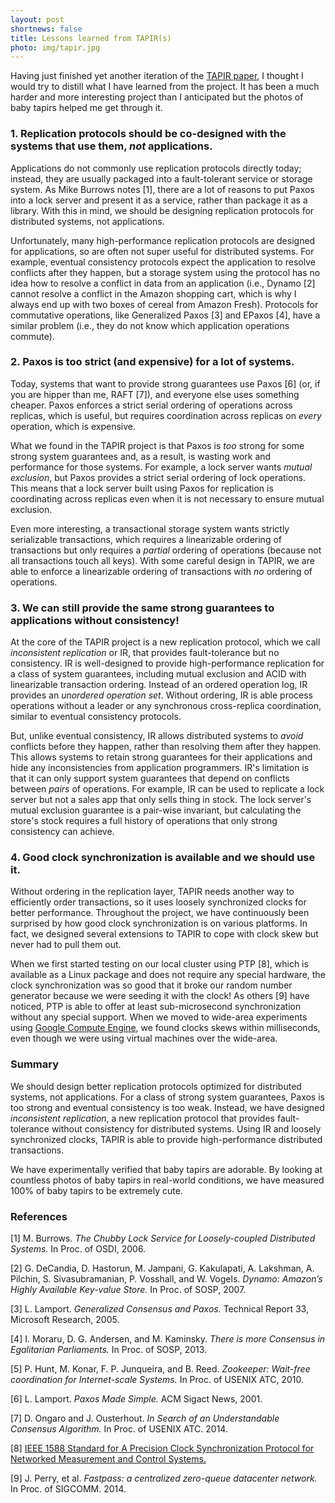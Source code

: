 ```yaml
---
layout: post
shortnews: false
title: Lessons learned from TAPIR(s)
photo: img/tapir.jpg
---
```


Having just finished yet another iteration of the [TAPIR
paper](research/tapir/), I thought I would try to
distill what I have learned from the project. It has been a much
harder and more interesting project than I anticipated but the photos
of baby tapirs helped me get through it.

### 1. Replication protocols should be co-designed with the systems that use them, *not* applications.

Applications do not commonly use replication protocols directly today;
instead, they are usually packaged into a fault-tolerant service or
storage system.  As Mike Burrows notes [1], there are a lot of reasons
to put Paxos into a lock server and present it as a service, rather
than package it as a library.  With this in mind, we should be
designing replication protocols for distributed systems, not
applications.

Unfortunately, many high-performance replication protocols are
designed for applications, so are often not super useful for
distributed systems. For example, eventual consistency protocols
expect the application to resolve conflicts after they happen, but a
storage system using the protocol has no idea how to resolve a
conflict in data from an application (i.e., Dynamo [2] cannot resolve
a conflict in the Amazon shopping cart, which is why I always end up
with two boxes of cereal from Amazon Fresh). Protocols for commutative
operations, like Generalized Paxos [3] and EPaxos [4], have a similar
problem (i.e., they do not know which application operations commute).

<!---
Optimized replication protocols are often not super useful for
distributed systems.  For example, protocols , only work if
the the storage system *and* application have commutative
operations. This means that system designer has to carefully design
for commutativity and then count on the application programmer to do
the same; even then, a large set of systems and application operations
just do not commute. Eventual consistency protocols have a similar
problem: they expect the application to resolve conflicts after they
happen, but a storage system has no idea how to resolve a conflict in
data handed to them by *their* application.
For example, Dynamo [2]
has to rely on Amazon's shopping cart application to resolve conflicts
because it does not know how to do so in a general-purpose way.
!-->

### 2. Paxos is too strict (and expensive) for a lot of systems.

Today, systems that want to provide strong guarantees use Paxos \[6\]
(or, if you are hipper than me, RAFT [7]), and everyone else uses
something cheaper.  Paxos enforces a strict serial ordering of
operations across replicas, which is useful, but requires coordination
across replicas on *every* operation, which is expensive.

What we found in the TAPIR project is that Paxos is *too* strong for
some strong system guarantees and, as a result, is wasting work and
performance for those systems.  For example, a lock server wants
*mutual exclusion*, but Paxos provides a strict serial ordering of
lock operations. This means that a lock server built using Paxos for
replication is coordinating across replicas even when it is not
necessary to ensure mutual exclusion.

Even more interesting, a transactional storage system wants strictly
serializable transactions, which requires a linearizable ordering of
transactions but only requires a *partial* ordering of operations
(because not all transactions touch all keys).  With some careful
design in TAPIR, we are able to enforce a linearizable ordering of
transactions with *no* ordering of operations.


### 3. We can still provide the same strong guarantees to applications without consistency!

At the core of the TAPIR project is a new replication protocol, which
we call *inconsistent replication* or IR, that provides
fault-tolerance but no consistency.  IR is well-designed to provide
high-performance replication for a class of system guarantees,
including mutual exclusion and ACID with linearizable transaction
ordering.  Instead of an ordered operation log, IR provides an
*unordered operation set*.  Without ordering, IR is able process
operations without a leader or any synchronous cross-replica
coordination, similar to eventual consistency protocols.

But, unlike eventual consistency, IR allows distributed systems to
*avoid* conflicts before they happen, rather than resolving them after
they happen. This allows systems to retain strong guarantees for their
applications and hide any inconsistencies from application
programmers. IR's limitation is that it can only support system
guarantees that depend on conflicts between *pairs* of operations.
For example, IR can be used to replicate a lock server but not a sales
app that only sells thing in stock. The lock server's mutual exclusion
guarantee is a pair-wise invariant, but calculating the store's stock
requires a full history of operations that only strong consistency can
achieve.

### 4. Good clock synchronization is available and we should use it.

Without ordering in the replication layer, TAPIR needs another way to
efficiently order transactions, so it uses loosely synchronized clocks
for better performance.  Throughout the project, we have continuously been
surprised by how good clock synchronization is on various
platforms. In fact, we designed several extensions to TAPIR to cope
with clock skew but never had to pull them out.

When we first started testing on our local cluster using PTP [8],
which is available as a Linux package and does not require any special
hardware, the clock synchronization was so good that it broke our
random number generator because we were seeding it with the clock!  As
others [9] have noticed, PTP is able to offer at least sub-microsecond
synchronization without any special support. When we moved to
wide-area experiments using [Google Compute
Engine](https://cloud.google.com/compute/), we found clocks skews
within milliseconds, even though we were using virtual machines over
the wide-area.

<!---
Table 1 gives a profile of our Google Compute
Engine testbed.

|        | US  | Europe | Asia  | US | Europe | Asia |
| ------ | --- | ------ | ----- | --- | --- | --- |
| US     | 1.2 | 111.3  | 166.5 | 3.4 | 1.3 | 1.86 |
| Europe |     | 0.8    | 261.8 | | 0.1 | 1.9 |
| Asia|  |     | 10.8   |       |   | .3 |
!--->

<!---
### 5. Tapirs are cute and baby tapirs are really cute.

We have experimentally verified that tapirs are adorable. By looking
at countless photos of baby tapirs in real-world conditions, we have
measured 100% of baby tapirs to be extremely cute.
!--->

### Summary

We should design better replication protocols optimized for
distributed systems, not applications. For a class of strong system
guarantees, Paxos is too strong and eventual consistency is too
weak. Instead, we have designed *inconsistent replication*, a new
replication protocol that provides fault-tolerance without consistency
for distributed systems. Using IR and loosely synchronized clocks,
TAPIR is able to provide high-performance distributed transactions.

We have experimentally verified that baby tapirs are adorable. By
looking at countless photos of baby tapirs in real-world conditions,
we have measured 100% of baby tapirs to be extremely cute.

<!---
To find out more, check out our tech report:
- **[Building Consistent Transactions with Inconsistent Replication.]({{ site.base }}/papers/tapir-tr14.pdf)**   
Irene Zhang, Naveen Kr. Sharma, Adriana Szekeres, Arvind Krishnamurthy, Dan R. K. Ports.   
UW Technical Report UW-CSE-14-12-01.
!--->

### References

[1] M. Burrows. *The Chubby Lock Service for Loosely-coupled
Distributed Systems.* In Proc. of OSDI, 2006.

[2] G. DeCandia, D. Hastorun, M. Jampani, G. Kakulapati, A. Lakshman,
A. Pilchin, S. Sivasubramanian, P. Vosshall, and W. Vogels. *Dynamo:
Amazon’s Highly Available Key-value Store.* In Proc. of SOSP, 2007.

[3] L. Lamport. *Generalized Consensus and Paxos.* Technical Report 33,
Microsoft Research, 2005.

[4] I. Moraru, D. G. Andersen, and M. Kaminsky. *There is more
Consensus in Egalitarian Parliaments.* In Proc. of SOSP, 2013.

[5] P. Hunt, M. Konar, F. P. Junqueira, and B. Reed. *Zookeeper:
Wait-free coordination for Internet-scale Systems.* In Proc. of USENIX
ATC, 2010.

[6] L. Lamport. *Paxos Made Simple.* ACM Sigact News, 2001.

[7] D. Ongaro and J. Ousterhout. *In Search of an Understandable
Consensus Algorithm.* In Proc. of USENIX ATC. 2014.

[8] [IEEE 1588 Standard for A Precision Clock Synchronization Protocol
for Networked Measurement and Control
Systems.](http://www.nist.gov/el/isd/ieee/ieee1588.cfm.)

[9] J. Perry, et al. *Fastpass: a centralized zero-queue
datacenter network.* In Proc. of SIGCOMM. 2014.
